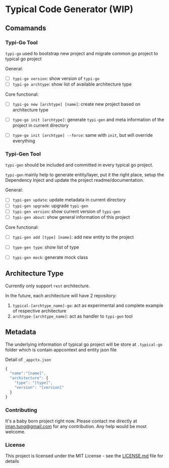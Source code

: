 # Typical Code Generator (WIP)

## Comamands 

### Typi-Go Tool

`typi-go` used to bootstrap new project and migrate common go project to typical go project

General:
- [ ] `typi-go version`: show version of `typi-go`
- [ ] `typi-go archtype`: show list of available architecture type

Core functional:
- [ ] `typi-go new [archtype] [name]`: create new project based on architecture type 
- [ ] `type-go init [archtype]`: generate `typi-gen` and meta information of the project in current directory
- [ ] `type-go init [archtype] --force`: same with `init`, but will override everything

 
### Typi-Gen Tool

`typi-gen` should be included and committed in every typical go project.

`typi-gen` mainly help to generate entity/layer, put it the right place, setup the Dependency Inject and update the project readme/documentation.

General:
- [ ] `typi-gen update`: update metadata in current directory
- [ ] `typi-gen upgrade`: upgrade `typi-gen`
- [ ] `typi-gen version`: show current version of `typi-gen`
- [ ] `typi-gen about`: show general information of this project

Core functional:
- [ ] `typi-gen add [type] [name]`: add new entity to the project
- [ ] `type-gen type`: show list of type
- [ ] `typi-gen mock`: generate mock class


## Architecture Type

Currently only support `rest` architecture. 

In the future, each architecture will have 2 repository: 
1. `typical-[archtype_name]-go`: act as experimental and complete example of respective architecture
2. `archtype-[archtype_name]`: act as handler to `typi-gen` tool

## Metadata

The underlying information of typical go project will be store at `.typical-go` folder which is contain appcontext and entity json file

Detail of `_appctx.json`
```js
{
  "name":"[name]",
  "architecture": {
    "type": "[type]",
    "version": "[version]"
  }
}
```

### Contributing

It's a baby born project right now. Please contact me directly at <iman.tung@gmail.com> for any contribution. Any help would be most welcome.

### License

This project is licensed under the MIT License - see the [LICENSE.md](LICENSE.md) file for details




